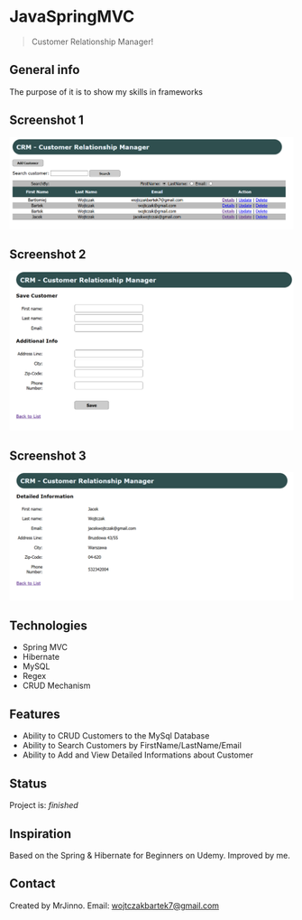 # JavaSpringMVC
> Customer Relationship Manager!
## General info
The purpose of it is to show my skills in frameworks

## Screenshot 1
![Example screenshot](./WebContent/resources/images/Screenshot_2.png)
## Screenshot 2
![Example screenshot](./WebContent/resources/images/Screenshot_3.png)
## Screenshot 3
![Example screenshot](./WebContent/resources/images/Screenshot_4.png)

## Technologies
* Spring MVC
* Hibernate
* MySQL
* Regex
* CRUD Mechanism

## Features
* Ability to CRUD Customers to the MySql Database
* Ability to Search Customers by FirstName/LastName/Email
* Ability to Add and View Detailed Informations about Customer

## Status
Project is: _finished_

## Inspiration
Based on the Spring & Hibernate for Beginners on Udemy. Improved by me.

## Contact
Created by MrJinno. Email: wojtczakbartek7@gmail.com
